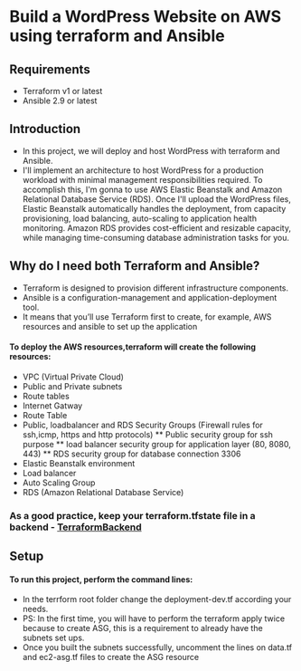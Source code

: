 # Build a WordPress Website on AWS using terraform and Ansible
## Requirements
* Terraform v1 or latest
* Ansible 2.9  or latest

## Introduction
* In this project, we will deploy and host WordPress with terraform and Ansible.
* I'll  implement an architecture to host WordPress for a production workload with minimal management responsibilities required. To accomplish this, I'm gonna to use AWS Elastic Beanstalk and Amazon Relational Database Service (RDS). Once I'll upload the WordPress files, Elastic Beanstalk automatically handles the deployment, from capacity provisioning, load balancing, auto-scaling to application health monitoring. Amazon RDS provides cost-efficient and resizable capacity, while managing time-consuming database administration tasks for you.

## Why do I need both Terraform and Ansible?
* Terraform is designed to provision different infrastructure components.
* Ansible is a configuration-management and application-deployment tool. 
* It means that you’ll use Terraform first to create, for example, AWS resources and ansible to set up the application

#### To deploy the AWS resources,terraform will create the following resources:
* VPC (Virtual Private Cloud)
* Public and Private subnets
* Route tables
* Internet Gatway
* Route Table
* Public, loadbalancer and RDS Security Groups (Firewall rules for ssh,icmp, https and http protocols)
** Public security group for ssh purpose
** load balancer security group for application layer (80, 8080, 443)
** RDS security group for database connection 3306
* Elastic Beanstalk environment
* Load balancer
* Auto Scaling Group
* RDS (Amazon Relational Database Service)

### As a good practice, keep your terraform.tfstate file in a backend - [TerraformBackend](https://www.terraform.io/language/settings/backends)

## Setup
#### To run this project, perform the command lines:
* In the terrform root folder change the deployment-dev.tf according your needs.
* PS: In the first time, you will have to perform the terraform apply twice because to create ASG, this is a requirement to already have the subnets set ups.
* Once you built the subnets successfully, uncomment the lines on data.tf and ec2-asg.tf files to create the ASG resource

